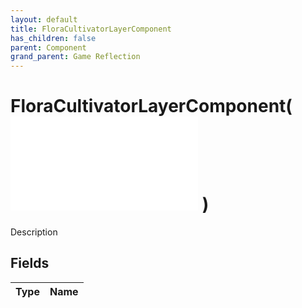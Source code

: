 ```yaml
---
layout: default
title: FloraCultivatorLayerComponent
has_children: false
parent: Component
grand_parent: Game Reflection
---
```

# FloraCultivatorLayerComponent( ![ RefCounterComponent ](/game-reflection/components/ref_counter_component.md) )
Description 

## Fields
| Type | Name |
|:-------------|:--------------|
